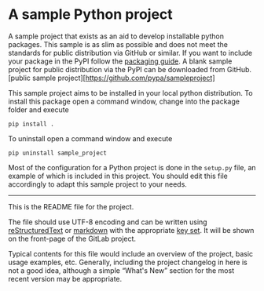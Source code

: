 # A sample Python project

A sample project that exists as an aid to develop installable python packages.
This sample is as slim as possible and does not meet the standards for public distribution via
GitHub or similar. If you want to include your package in the PyPI follow the [packaging guide][packaging guide].
A blank sample project for public distribution via the PyPI can be downloaded from GitHub.
[public sample project][https://github.com/pypa/sampleproject]

This sample project aims to be installed in your local python distribution.
To install this package open a command window, change into the package folder and execute

`pip install .`

To uninstall open a command window and execute

`pip uninstall sample_project`

Most of the configuration for a Python project is done in the `setup.py` file,
an example of which is included in this project. You should edit this file
accordingly to adapt this sample project to your needs.

----

This is the README file for the project.

The file should use UTF-8 encoding and can be written using
[reStructuredText][rst] or [markdown][md use] with the appropriate [key set][md use].
It will be shown on the front-page of the GitLab project.

Typical contents for this file would include an overview of the project, basic
usage examples, etc. Generally, including the project changelog in here is not a
good idea, although a simple “What's New” section for the most recent version
may be appropriate.

[packaging guide]: https://packaging.python.org
[rst]: http://docutils.sourceforge.net/rst.html
[md]: https://tools.ietf.org/html/rfc7764#section-3.5 "CommonMark variant"
[md use]: https://packaging.python.org/specifications/core-metadata/#description-content-type-optional
